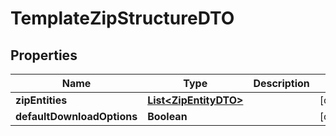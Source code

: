

# TemplateZipStructureDTO


## Properties

| Name | Type | Description | Notes |
|------------ | ------------- | ------------- | -------------|
|**zipEntities** | [**List&lt;ZipEntityDTO&gt;**](ZipEntityDTO.md) |  |  [optional] |
|**defaultDownloadOptions** | **Boolean** |  |  [optional] |



